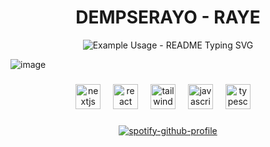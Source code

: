 

<h1 align="center">DEMPSERAYO - RAYE </h1>

<p align="center">
  <img src="https://readme-typing-svg.demolab.com/?lines=Hi+I'm+Dempserayo!;Thanks+for+visiting+my+Profile!&font=Fira%20Code&center=true&width=380&height=50&duration=4000&pause=1000" alt="Example Usage - README Typing SVG">
</p>

![image](https://github.com/user-attachments/assets/c1ba73b7-6895-446c-97ca-ee6d70f20ab4)

###



<div align="center">
  <img src="https://skillicons.dev/icons?i=nextjs" height="40" alt="nextjs logo"  />
  <img width="12" />
  <img src="https://skillicons.dev/icons?i=react" height="40" alt="react logo"  />
  <img width="12" />
  <img src="https://skillicons.dev/icons?i=tailwind" height="40" alt="tailwindcss logo"  />
  <img width="12" />
  <img src="https://skillicons.dev/icons?i=js" height="40" alt="javascript logo"  />
  <img width="12" />
  <img src="https://skillicons.dev/icons?i=ts" height="40" alt="typescript logo"  />
  <img width="12" />


</div>




###

<div align="center" >
  
[![spotify-github-profile](https://spotify-github-profile.kittinanx.com/api/view?uid=hm6ig59imu0k0j9f7o6yld2d6&cover_image=true&theme=novatorem&show_offline=false&background_color=121212&interchange=true&bar_color=53b14f&bar_color_cover=false)](https://spotify-github-profile.kittinanx.com/api/view?uid=hm6ig59imu0k0j9f7o6yld2d6&redirect=true)


</div>

###
